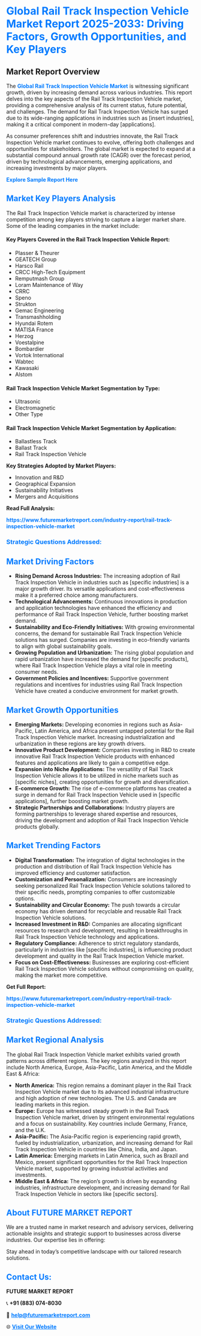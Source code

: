 <h1 style="color: #007BFF;">Global Rail Track Inspection Vehicle Market Report 2025-2033: Driving Factors, Growth Opportunities, and Key Players</h1>

<section id="overview">
<h2>Market Report Overview</h2>
<p>The <a href="https://www.futuremarketreport.com/industry-report/rail-track-inspection-vehicle-market" style="color: #007BFF; text-decoration: none;"><strong>Global Rail Track Inspection Vehicle Market</strong></a> is witnessing significant growth, driven by increasing demand across various industries. This report delves into the key aspects of the Rail Track Inspection Vehicle market, providing a comprehensive analysis of its current status, future potential, and challenges. The demand for Rail Track Inspection Vehicle has surged due to its wide-ranging applications in industries such as [insert industries], making it a critical component in modern-day [applications].</p>
<p>As consumer preferences shift and industries innovate, the Rail Track Inspection Vehicle market continues to evolve, offering both challenges and opportunities for stakeholders. The global market is expected to expand at a substantial compound annual growth rate (CAGR) over the forecast period, driven by technological advancements, emerging applications, and increasing investments by major players.</p>
</section>

<section id="overview">
<p><a href="https://www.futuremarketreport.com/request-sample/reportId=126812" style="color: #007BFF; text-decoration: none;"><strong>Explore Sample Report Here</strong></a></p>
</section>

<section id="key-players">
<h2 style="color: #007BFF;">Market Key Players Analysis</h2>
<p>The Rail Track Inspection Vehicle market is characterized by intense competition among key players striving to capture a larger market share. Some of the leading companies in the market include:</p>
<h4>Key Players Covered in the Rail Track Inspection Vehicle Report:</h4>
<ul><li>Plasser &amp; Theurer</li><li>GEATECH Group</li><li>Harsco Rail</li><li>CRCC High-Tech Equipment</li><li>Remputmash Group</li><li>Loram Maintenance of Way</li><li>CRRC</li><li>Speno</li><li>Strukton</li><li>Gemac Engineering</li><li>Transmashholding</li><li>Hyundai Rotem</li><li>MATISA France</li><li>Herzog</li><li>Voestalpine</li><li>Bombardier</li><li>Vortok International</li><li>Wabtec</li><li>Kawasaki</li><li>Alstom</li></ul>
<h4>Rail Track Inspection Vehicle Market Segmentation by Type:</h4>
<ul><li>Ultrasonic</li><li>Electromagnetic</li><li>Other Type</li></ul>

<h4>Rail Track Inspection Vehicle Market Segmentation by Application:</h4>
<ul><li>Ballastless Track</li><li>Ballast Track</li><li>Rail Track Inspection Vehicle</li></ul>
<p><strong>Key Strategies Adopted by Market Players:</strong></p>
<ul>
<li>Innovation and R&D</li>
<li>Geographical Expansion</li>
<li>Sustainability Initiatives</li>
<li>Mergers and Acquisitions</li>
</ul>
</section>

<section>
<p><strong>Read Full Analysis: </strong></p><a href="https://www.futuremarketreport.com/industry-report/rail-track-inspection-vehicle-market" style="color: #007BFF; text-decoration: none;"><strong>https://www.futuremarketreport.com/industry-report/rail-track-inspection-vehicle-market</strong></a>
<h3 style="color: #007BFF;">Strategic Questions Addressed:</h3>
</section>

<section id="driving-factors">
<h2 style="color: #007BFF;">Market Driving Factors</h2>
<ul>
<li><strong>Rising Demand Across Industries:</strong> The increasing adoption of Rail Track Inspection Vehicle in industries such as [specific industries] is a major growth driver. Its versatile applications and cost-effectiveness make it a preferred choice among manufacturers.</li>
<li><strong>Technological Advancements:</strong> Continuous innovations in production and application technologies have enhanced the efficiency and performance of Rail Track Inspection Vehicle, further boosting market demand.</li>
<li><strong>Sustainability and Eco-Friendly Initiatives:</strong> With growing environmental concerns, the demand for sustainable Rail Track Inspection Vehicle solutions has surged. Companies are investing in eco-friendly variants to align with global sustainability goals.</li>
<li><strong>Growing Population and Urbanization:</strong> The rising global population and rapid urbanization have increased the demand for [specific products], where Rail Track Inspection Vehicle plays a vital role in meeting consumer needs.</li>
<li><strong>Government Policies and Incentives:</strong> Supportive government regulations and incentives for industries using Rail Track Inspection Vehicle have created a conducive environment for market growth.</li>
</ul>
</section>

<section id="growth-opportunities">
<h2 style="color: #007BFF;">Market Growth Opportunities</h2>
<ul>
<li><strong>Emerging Markets:</strong> Developing economies in regions such as Asia-Pacific, Latin America, and Africa present untapped potential for the Rail Track Inspection Vehicle market. Increasing industrialization and urbanization in these regions are key growth drivers.</li>
<li><strong>Innovative Product Development:</strong> Companies investing in R&D to create innovative Rail Track Inspection Vehicle products with enhanced features and applications are likely to gain a competitive edge.</li>
<li><strong>Expansion into Niche Applications:</strong> The versatility of Rail Track Inspection Vehicle allows it to be utilized in niche markets such as [specific niches], creating opportunities for growth and diversification.</li>
<li><strong>E-commerce Growth:</strong> The rise of e-commerce platforms has created a surge in demand for Rail Track Inspection Vehicle used in [specific applications], further boosting market growth.</li>
<li><strong>Strategic Partnerships and Collaborations:</strong> Industry players are forming partnerships to leverage shared expertise and resources, driving the development and adoption of Rail Track Inspection Vehicle products globally.</li>
</ul>
</section>

<section id="trending-factors">
<h2 style="color: #007BFF;">Market Trending Factors</h2>
<ul>
<li><strong>Digital Transformation:</strong> The integration of digital technologies in the production and distribution of Rail Track Inspection Vehicle has improved efficiency and customer satisfaction.</li>
<li><strong>Customization and Personalization:</strong> Consumers are increasingly seeking personalized Rail Track Inspection Vehicle solutions tailored to their specific needs, prompting companies to offer customizable options.</li>
<li><strong>Sustainability and Circular Economy:</strong> The push towards a circular economy has driven demand for recyclable and reusable Rail Track Inspection Vehicle solutions.</li>
<li><strong>Increased Investment in R&D:</strong> Companies are allocating significant resources to research and development, resulting in breakthroughs in Rail Track Inspection Vehicle technology and applications.</li>
<li><strong>Regulatory Compliance:</strong> Adherence to strict regulatory standards, particularly in industries like [specific industries], is influencing product development and quality in the Rail Track Inspection Vehicle market.</li>
<li><strong>Focus on Cost-Effectiveness:</strong> Businesses are exploring cost-efficient Rail Track Inspection Vehicle solutions without compromising on quality, making the market more competitive.</li>
</ul>
</section>

<section>
<p><strong>Get Full Report: </strong></p><a href="https://www.futuremarketreport.com/industry-report/rail-track-inspection-vehicle-market" style="color: #007BFF; text-decoration: none;"><strong>https://www.futuremarketreport.com/industry-report/rail-track-inspection-vehicle-market</strong></a>
<h3 style="color: #007BFF;">Strategic Questions Addressed:</h3>
</section>


<section id="regional-analysis">
<h2 style="color: #007BFF;">Market Regional Analysis</h2>
<p>The global Rail Track Inspection Vehicle market exhibits varied growth patterns across different regions. The key regions analyzed in this report include North America, Europe, Asia-Pacific, Latin America, and the Middle East & Africa:</p>
<ul>
<li><strong>North America:</strong> This region remains a dominant player in the Rail Track Inspection Vehicle market due to its advanced industrial infrastructure and high adoption of new technologies. The U.S. and Canada are leading markets in this region.</li>
<li><strong>Europe:</strong> Europe has witnessed steady growth in the Rail Track Inspection Vehicle market, driven by stringent environmental regulations and a focus on sustainability. Key countries include Germany, France, and the U.K.</li>
<li><strong>Asia-Pacific:</strong> The Asia-Pacific region is experiencing rapid growth, fueled by industrialization, urbanization, and increasing demand for Rail Track Inspection Vehicle in countries like China, India, and Japan.</li>
<li><strong>Latin America:</strong> Emerging markets in Latin America, such as Brazil and Mexico, present significant opportunities for the Rail Track Inspection Vehicle market, supported by growing industrial activities and investments.</li>
<li><strong>Middle East & Africa:</strong> The region’s growth is driven by expanding industries, infrastructure development, and increasing demand for Rail Track Inspection Vehicle in sectors like [specific sectors].</li>
</ul>
</section>

<footer>
<h2 style="color: #007BFF;">About FUTURE MARKET REPORT</h2>
<p>We are a trusted name in market research and advisory services, delivering actionable insights and strategic support to businesses across diverse industries. Our expertise lies in offering:</p>

<p>Stay ahead in today’s competitive landscape with our tailored research solutions.</p>

<h2 style="color: #007BFF;">Contact Us:</h2>
<p><strong>FUTURE MARKET REPORT</strong></p>
<p>📞 <strong>+91 (883) 074-8030</strong></p>
<p>📧 <strong><a href="mailto:help@futuremarketreport.com" style="color: #007BFF;">help@futuremarketreport.com</a></strong></p>
<p>🌐 <strong><a href="https://www.futuremarketreport.com/" style="color: #007BFF;">Visit Our Website</a></strong></p>
</footer>